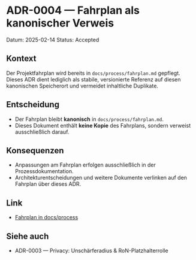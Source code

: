 # ADR-0004 — Fahrplan als kanonischer Verweis
Datum: 2025-02-14
Status: Accepted

## Kontext
Der Projektfahrplan wird bereits in `docs/process/fahrplan.md` gepflegt. Dieses ADR dient lediglich als stabile, versionierte Referenz auf diesen kanonischen Speicherort und vermeidet inhaltliche Duplikate.

## Entscheidung
- Der Fahrplan bleibt **kanonisch** in `docs/process/fahrplan.md`.
- Dieses Dokument enthält **keine Kopie** des Fahrplans, sondern verweist ausschließlich darauf.

## Konsequenzen
- Anpassungen am Fahrplan erfolgen ausschließlich in der Prozessdokumentation.
- Architekturentscheidungen und weitere Dokumente verlinken auf den Fahrplan über dieses ADR.

## Link
- [Fahrplan in docs/process](fahrplan.md)

## Siehe auch
- ADR-0003 — Privacy: Unschärferadius & RoN-Platzhalterrolle

